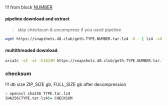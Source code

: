 
<!-- begin_TYPE -->

!!! from block [NUMBER](https://bscscan.com/block/NUMBER)

#### pipeline download and extract
> skip checksum & uncompress if you used pipeline
```bash
wget https://snapshots.48.club/geth.TYPE.NUMBER.tar.lz4 -O - | lz4 -cd | tar xf -
```

#### multithreaded download

```bash
aria2c -s4 -x4 -k1024M https://snapshots.48.club/geth.TYPE.NUMBER.tar.lz4 -o TYPE.tar.lz4
```


### checksum

!!! db size ZIP_SIZE gb, FULL_SIZE gb after decompression
```bash
> openssl sha256 TYPE.tar.lz4
SHA256(TYPE.tar.lz4)= CHECKSUM
```

<!-- end_TYPE -->
